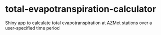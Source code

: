 # total-evapotranspiration-calculator
Shiny app to calculate total evapotranspiration at AZMet stations over a user-specified time period
